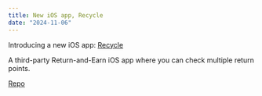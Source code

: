```yaml
---
title: New iOS app, Recycle
date: "2024-11-06"
---
```


Introducing a new iOS app: [Recycle](https://apps.apple.com/us/app/recycle/id6737696008)

A third-party Return-and-Earn iOS app where you can check multiple return points.

[Repo](https://github.com/minho42/return-and-earn-ios-public)
